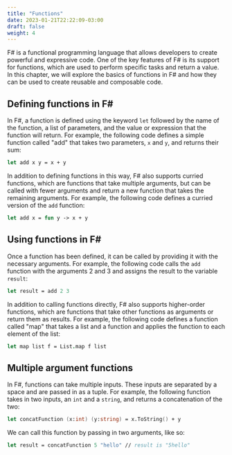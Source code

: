 ```yaml
---
title: "Functions"
date: 2023-01-21T22:22:09-03:00
draft: false
weight: 4
---
```


F# is a functional programming language that allows developers to create powerful and expressive code. One of the key features of F# is its support for functions, which are used to perform specific tasks and return a value. In this chapter, we will explore the basics of functions in F# and how they can be used to create reusable and composable code.

## Defining functions in F#

In F#, a function is defined using the keyword `let` followed by the name of the function, a list of parameters, and the value or expression that the function will return. For example, the following code defines a simple function called "add" that takes two parameters, `x` and `y`, and returns their sum:

```fsharp
let add x y = x + y
```

In addition to defining functions in this way, F# also supports curried functions, which are functions that take multiple arguments, but can be called with fewer arguments and return a new function that takes the remaining arguments. For example, the following code defines a curried version of the `add` function:

```fsharp
let add x = fun y -> x + y
```

## Using functions in F#

Once a function has been defined, it can be called by providing it with the necessary arguments. For example, the following code calls the `add` function with the arguments 2 and 3 and assigns the result to the variable `result`:

```fsharp
let result = add 2 3
```

In addition to calling functions directly, F# also supports higher-order functions, which are functions that take other functions as arguments or return them as results. For example, the following code defines a function called "map" that takes a list and a function and applies the function to each element of the list:

```fsharp
let map list f = List.map f list
```

## Multiple argument functions

In F#, functions can take multiple inputs. These inputs are separated by a space and are passed in as a tuple. For example, the following function takes in two inputs, an `int` and a `string`, and returns a concatenation of the two:

```fsharp
let concatFunction (x:int) (y:string) = x.ToString() + y
```

We can call this function by passing in two arguments, like so:

```fsharp
let result = concatFunction 5 "hello" // result is "5hello"
```